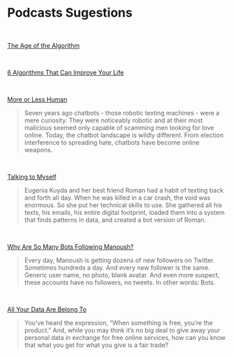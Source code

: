 # Podcasts Sugestions

<br>

[The Age of the Algorithm](https://99percentinvisible.org/episode/the-age-of-the-algorithm/)

<br>

[6 Algorithms That Can Improve Your Life](http://www.wnyc.org/story/algorithms-practical-efficiency/)

<br>

[More or Less Human](https://www.wnycstudios.org/story/more-or-less-human)
>Seven years ago chatbots - those robotic texting machines - were a mere curiosity. They were noticeably robotic and at their most malicious seemed only capable of scamming men looking for love online. Today, the chatbot landscape is wildly different. From election interference to spreading hate, chatbots have become online weapons.

<br>

[Talking to Myself](https://www.wnycstudios.org/story/replika-artificial-intelligence/)

>Eugenia Kuyda and her best friend Roman had a habit of texting back and forth all day. When he was killed in a car crash, the void was enormous. So she put her technical skills to use. She gathered all his texts, his emails, his entire digital footprint, loaded them into a system that finds patterns in data, and created a bot version of Roman.

<br>

[Why Are So Many Bots Following Manoush?](https://www.wnycstudios.org/story/bots-fake-news/)
>Every day, Manoush is getting dozens of new followers on Twitter. Sometimes hundreds a day. And every new follower is the same. Generic user name, no photo, blank avatar. And even more suspect, these accounts have no followers, no tweets. In other words: Bots.  

<br>

[All Your Data Are Belong To](https://irlpodcast.org/season1/episode1/)
>You’ve heard the expression, “When something is free, you’re the product.” And, while you may think it’s no big deal to give away your personal data in exchange for free online services, how can you know that what you get for what you give is a fair trade?

<br>